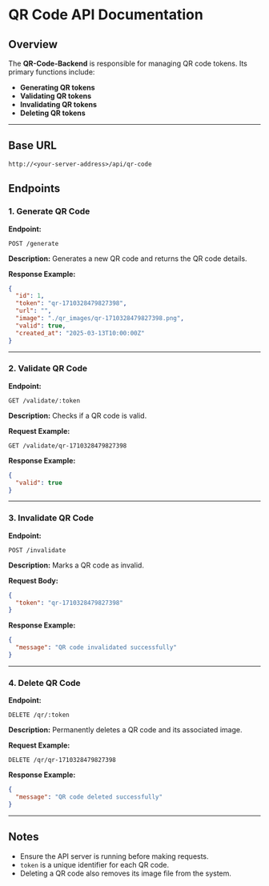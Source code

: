 # QR Code API Documentation

## Overview

The **QR-Code-Backend** is responsible for managing QR code tokens. Its primary functions include:

- **Generating QR tokens**
- **Validating QR tokens**
- **Invalidating QR tokens**
- **Deleting QR tokens**

---

## Base URL

```
http://<your-server-address>/api/qr-code
```

## Endpoints

### 1. Generate QR Code

**Endpoint:**

```
POST /generate
```

**Description:**
Generates a new QR code and returns the QR code details.

**Response Example:**

```json
{
  "id": 1,
  "token": "qr-1710328479827398",
  "url": "",
  "image": "./qr_images/qr-1710328479827398.png",
  "valid": true,
  "created_at": "2025-03-13T10:00:00Z"
}
```

---

### 2. Validate QR Code

**Endpoint:**

```
GET /validate/:token
```

**Description:**
Checks if a QR code is valid.

**Request Example:**

```
GET /validate/qr-1710328479827398
```

**Response Example:**

```json
{
  "valid": true
}
```

---

### 3. Invalidate QR Code

**Endpoint:**

```
POST /invalidate
```

**Description:**
Marks a QR code as invalid.

**Request Body:**

```json
{
  "token": "qr-1710328479827398"
}
```

**Response Example:**

```json
{
  "message": "QR code invalidated successfully"
}
```

---

### 4. Delete QR Code

**Endpoint:**

```
DELETE /qr/:token
```

**Description:**
Permanently deletes a QR code and its associated image.

**Request Example:**

```
DELETE /qr/qr-1710328479827398
```

**Response Example:**

```json
{
  "message": "QR code deleted successfully"
}
```

---

## Notes

- Ensure the API server is running before making requests.
- `token` is a unique identifier for each QR code.
- Deleting a QR code also removes its image file from the system.
